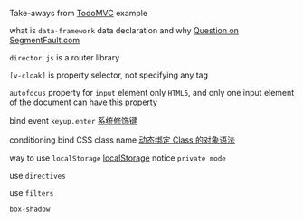 Take-aways from [TodoMVC](https://github.com/vuejs/vue/blob/dev/examples/todomvc/app.js) example

what is `data-framework` data declaration and why
[Question on SegmentFault.com](https://segmentfault.com/q/1010000014933169?_ea=3750845)

`director.js` is a router library

`[v-cloak]` is property selector, not specifying any tag

`autofocus` property for `input` element
only `HTML5`, and only one input element of the document can have this property

bind event `keyup.enter`
[系统修饰键](https://cn.vuejs.org/v2/guide/events.html#%E7%B3%BB%E7%BB%9F%E4%BF%AE%E9%A5%B0%E9%94%AE)

conditioning bind CSS class name
[动态绑定 Class 的对象语法](https://cn.vuejs.org/v2/guide/class-and-style.html#%E5%AF%B9%E8%B1%A1%E8%AF%AD%E6%B3%95)

way to use `localStorage`
[localStorage](https://developer.mozilla.org/en-US/docs/Web/API/Storage/LocalStorage)
notice `private mode`


use `directives`

use `filters`

`box-shadow`



